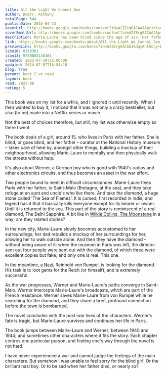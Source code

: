 ```yaml
---
title: All the Light We Cannot See
author: Doerr, Anthony
totalPage: 544
publishDate: 2015-04-23
coverUrl: http://books.google.com/books/content?id=A2ZErgEACAAJ&printsec=frontcover&img=1&zoom=1&source=gbs_api
coverSmallUrl: http://books.google.com/books/content?id=A2ZErgEACAAJ&printsec=frontcover&img=1&zoom=5&source=gbs_api
description: Marie-Laure has been blind since the age of six. Her father builds a perfect miniature of their Paris neighbourhood so she can memorize it by touch and navigate her way home. But when the Nazis invade, father and daughter flee with a dangerous secret. Werner is a German orphan, destined to labour in the same mine that claimed his father's life, until he discovers a knack for engineering. His talent wins him a place at a brutal military academy, but his way out of obscurity is built on suffering. At the same time, far away in a walled city by the sea, an old man discovers new worlds without ever setting foot outside his home. But all around him, impending danger closes in. Doerr's combination of soaring imagination and meticulous observation is electric.
link: https://books.google.com/books/about/All_the_Light_We_Cannot_See.html?hl=&id=A2ZErgEACAAJ
previewLink: http://books.google.com/books?id=A2ZErgEACAAJ&dq=Anthony+Doerr,+All+The+Light+We+Cannot+See&hl=&as_pt=BOOKS&cd=1&source=gbs_api
isbn10: 8138303
isbn13: 9780008138301
created: 2023-07-30T21:00:00
updated: 2024-07-07T16:54:10
blog: true
parent: book I've read
layout: book
read: 2023-08
rating: 5
---
```

  
This book was on my list for a while, and I ignored it until recently. When I then wanted to buy it, I noticed that it was not only a crazy bestseller, but also (to be) made into a Netflix series or movie.  
  
Not the best of choices therefore, but still, my list was otherwise empty so there I went.  
  
The book deals of a girl, around 15, who lives in Paris with her father. She is blind, or goes blind, and her father – curator at the National History museum – takes care of here by, amongst other things, building a mockup of their neighbourhood, allowing Marie-Laure to mentally and then physically walk the streets without help.  
  
It's also about Werner, a German boy who is good with 1940's radios and other electronics circuits, and thus becomes an asset in the war effort.  
  
Two people bound to meet in difficult circumstances. Marie-Laure flees Paris with her father, to Saint-Malo (Bretagne, at the sea), and they take refuge at an aunt and uncle's who live there. And take _the diamond_, a huge stone called 'The Sea of Flames'. It is cursed, first recorded in India; and legend has it that it basically kills everyone except for its bearer or owner. Until it is returned to the sea. This part of the story is reminiscent of a real diamond, The Delhi Sapphire. A bit like in [Wilkie Collins, The Moonstone](./Wilkie%20Collins,%20The%20Moonstone.md) in a way; are they related stories?  
  
In the new city, Marie-Laure slowly becomes accustomed to her surroundings; her dad rebuilds a mockup of her surroundings for her, allowing her to walk outside alone. And then they have the diamond – without being aware of it: when the museum in Paris was left, the director sent out four people were sent out with the diamond, of which three were excellent copies but fake; and only one is real. This one.  
  
In the meantime, a Nazi, Reinhold von Rumpel, is looking for the diamond. His task is to loot gems for the Reich (or himself), and is extremely successful.  
  
As the war progresses, Werner and Marie-Laure's paths converge in Saint-Malo. Werner intercepts Marie-Laure's broadcasts, which are part of the French resistance. Werner saves Marie-Laure from von Rumpel while he searching for the diamond, and they share a brief, profound connection before the town is bombarded.  
  
The novel concludes with the post-war lives of the characters. Werner's fate is tragic, but Marie-Laure survives and continues her life in Paris.  
  
The book jumps between Marie-Laure and Werner; between 1940 and 1944; and sometimes other characters where it fits the story. Each chapter centres one particular person, and finding one's way through the novel is not hard.  
  
I have never experienced a war and cannot judge the feelings of the main characters. But somehow I was unable to feel sorry for the blind girl. Or the brilliant nazi boy. Or to be sad when her father died, or nearly so?  
